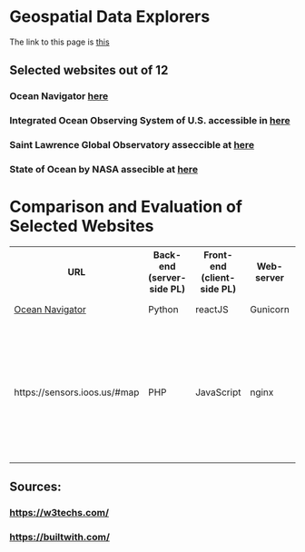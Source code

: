 
# Geospatial Data Explorers

The link to this page is [this](https://hmarvi.github.io/index.html)

## Selected websites out of 12

### Ocean Navigator [here](http://navigator.oceansdata.ca/public/)
### Integrated Ocean Observing System of U.S. accessible in [here](https://sensors.ioos.us/#map)
### Saint Lawrence Global Observatory asseccible at [here](https://test-www.ogsl.ca/en)
### State of Ocean by NASA assecible at [here](https://podaac-tools.jpl.nasa.gov/soto/#b=BlueMarble_ShadedRelief_Bathymetry&l=GHRSST_L4_MUR_Sea_Surface_Temperature(la=true),MODIS_Aqua_CorrectedReflectance_TrueColor,MODIS_Aqua_Chlorophyll_A,jpl_l4_mur_ssta___ssta___36000_x_18000___daynight&ve=-225,-54.0859375,-10,54.0859375&pl=false&pb=false&d=2019-11-29&ao=false&as=2019-11-22&ae=2019-11-29&asz=1/day&afr=500&tlr=days)


# Comparison and Evaluation of Selected Websites


<table >
  
  <tr>
 <th >URL</th>
 <th >Back-end (server-side PL)</th>
 <th >Front-end (client-side PL)</th>
 <th >Web-server</th>
 <th >Content Management System</th>
 <th >Widget</th>
 <th >OS and severs</th>
 <th >Framework</th>
 <th >Web-hosting provider</th>
 <th >Content delivery network </th>
 <th >Analytics and tracking  </th>
 <th >mapping </th>
 <th >image file formats </th>
 <th >JS libraries </th>
  <th >Other technologies </th>
  <th >Evaluation </th>
  </tr>
  <tr>
  <td > <a href="http://navigator.oceansdata.ca/public/">Ocean Navigator </a></td>
 <td > Python</td>
 <td >reactJS</td>
 <td >Gunicorn </td>
 <td >-</td>
 <td >-</td>
 <td >-</td>
 <td >-</td>
 <td >-</td>
 <td >StackPath BootstrapCDN</td>
 <td >- </td>
 <td >OpenLayers </td>
 <td >PNG</td>
 <td >JQuery </td>
  <td >- </td>
  <td >- </td>
  </tr>
  <tr>
    <td >https://sensors.ioos.us/#map</td>
    <td >PHP</td>
 <td >JavaScript</td>
 <td >nginx </td>
 <td >-</td>
 <td >Font Awesome, Google Font API</td>
 <td >-</td>
 <td >CExpressJS</td>
 <td >Amazon</td>
 <td >GStatic Google Static Content Usage Statistics </td>
 <td >- </td>
 <td >Leaflet</td>
 <td >Not sure! (xhr request??!)</td>
 <td >Backbone.js, Marionette, underscore, D3, Hogan  </td>
  <td > Node.Js's frame work (ExpressJs)</td>
  <td >est among these. Works both with hovering and clicking (sp less data is rendered on the fly). I like the hegxagons. </td>
  </tr>
  
  
</table>


## Sources: 
### https://w3techs.com/
### https://builtwith.com/

